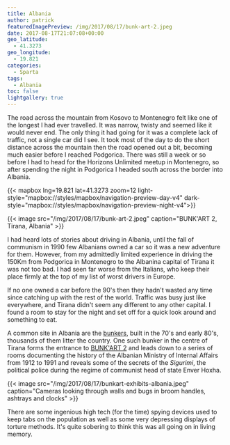 ```yaml
---
title: Albania
author: patrick
featuredImagePreview: /img/2017/08/17/bunk-art-2.jpeg
date: 2017-08-17T21:07:08+00:00
geo_latitude:
  - 41.3273
geo_longitude:
  - 19.821
categories:
  - Sparta
tags:
  - Albania
toc: false
lightgallery: true
---
```

The road across the mountain from Kosovo to Montenegro felt like one of the longest I had ever travelled. It was narrow, twisty and seemed like it would never end. The only thing it had going for it was a complete lack of traffic, not a single car did I see. It took most of the day to do the short distance across the mountain then the road opened out a bit, becoming much easier before I reached Podgorica. There was still a week or so before I had to head for the Horizons Unlimited meetup in Montenegro, so after spending the night in Podgorica I headed south across the border into Albania.

<!--more-->

{{< mapbox lng=19.821 lat=41.3273 zoom=12 light-style="mapbox://styles/mapbox/navigation-preview-day-v4" dark-style="mapbox://styles/mapbox/navigation-preview-night-v4">}}

{{< image src="/img/2017/08/17/bunk-art-2.jpeg" caption="BUNK'ART 2, Tirana, Albania" >}}

I had heard lots of stories about driving in Albania, until the fall of communism in 1990 few Albanians owned a car so it was a new adventure for them. However, from my admittedly limited experience in driving the 150Km from Podgorica in Montenegro to the Albanina capital of Tirana it was not too bad. I had seen far worse from the Italians, who keep their place firmly at the top of my list of worst drivers in Europe.

If no one owned a car before the 90's then they hadn't wasted any time since catching up with the rest of the world. Traffic was busy just like everywhere, and Tirana didn't seem any different to any other capital. I found a room to stay for the night and set off for a quick look around and something to eat.

A common site in Albania are the [bunkers](https://en.wikipedia.org/wiki/Bunkers_in_Albania), built in the 70's and early 80's, thousands of them litter the country. One such bunker in the centre of Tirana forms the entrance to [BUNK'ART 2](http://bunkart.al/2/home) and leads down to a series of rooms documenting the history of the Albanian Ministry of Internal Affairs from 1912 to 1991 and reveals some of the secrets of the *Sigurimi*, the political police during the regime of communist head of state Enver Hoxha.

{{< image src="/img/2017/08/17/bunkart-exhibits-albania.jpeg" caption="Cameras looking through walls and bugs in broom handles, ashtrays and clocks" >}}

There are some ingenious high tech (for the time) spying devices used to keep tabs on the population as well as some very depressing displays of torture methods. It's quite sobering to think this was all going on in living memory.
